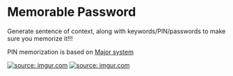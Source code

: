 # Memorable Password

Generate sentence of context, along with keywords/PIN/passwords to make sure you memorize it!!!

PIN memorization is based on [Major system](https://en.wikipedia.org/wiki/Mnemonic_major_system)

<a href="https://imgur.com/5IX941X"><img src="https://i.imgur.com/5IX941X.png" title="source: imgur.com" /></a>
<a href="https://imgur.com/6AafTKx"><img src="https://i.imgur.com/6AafTKx.png" title="source: imgur.com" /></a>
